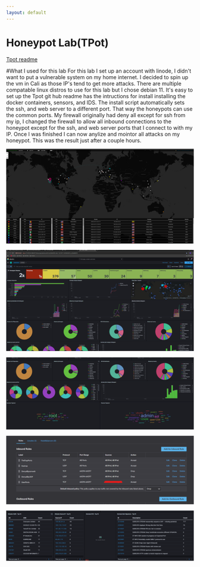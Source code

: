 ```yaml
---
layout: default
---
```

# Honeypot Lab(TPot)
[Tpot readme](https://github.com/telekom-security/tpotce/blob/master/README.md)

#What I used for this lab
For this lab I set up an account with linode, I didn't want to put a vulnerable system on my home internet.
I decided to spin up the vm in Cali as those IP's tend to get more attacks. There are multiple compatable 
linux distros to use for this lab but I chose debian 11. It's easy to set up the Tpot git hub readme
has the intructions for install installing the docker containers, sensors, and IDS. The install script
automatically sets the ssh, and web server to a different port. That way the honeypots can use the common
ports. My firewall originally had deny all except for ssh from my ip, I changed the firewall to allow
all inbound connections to the honeypot except for the ssh, and web server ports that I connect to
with my IP. Once I was finished I can now anylize and mointor all attacks on my honeypot. This was the
result just after a couple hours.

![GeolocationMap](./images/Geolocation3.png)

![GeolocationMap](./images/NewDashboard1.png)

![GeolocationMap](./images/NewDashboard2.png)

![GeolocationMap](./images/firewall.png)

![GeolocationMap](./images/top10s.png)

